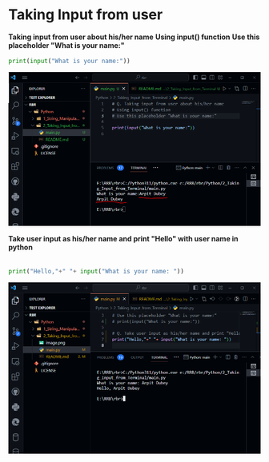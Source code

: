 # Taking Input from user

**Taking input from user about his/her name**
**Using input() function**
**Use this placeholder "What is your name:"**

```python
print(input("What is your name:"))
```

![Alt text](image.png)

**Take user input as his/her name and print "Hello" with user name in python**

```python

print("Hello,"+" "+ input("What is your name: "))
```
![Alt text](image-1.png)